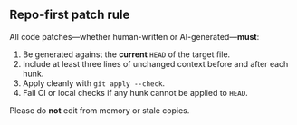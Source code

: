 ## Repo-first patch rule

All code patches—whether human-written or AI-generated—**must**:

1. Be generated against the **current** `HEAD` of the target file.
2. Include at least three lines of unchanged context before and after each hunk.
3. Apply cleanly with `git apply --check`.
4. Fail CI or local checks if any hunk cannot be applied to `HEAD`.

Please do **not** edit from memory or stale copies.  

